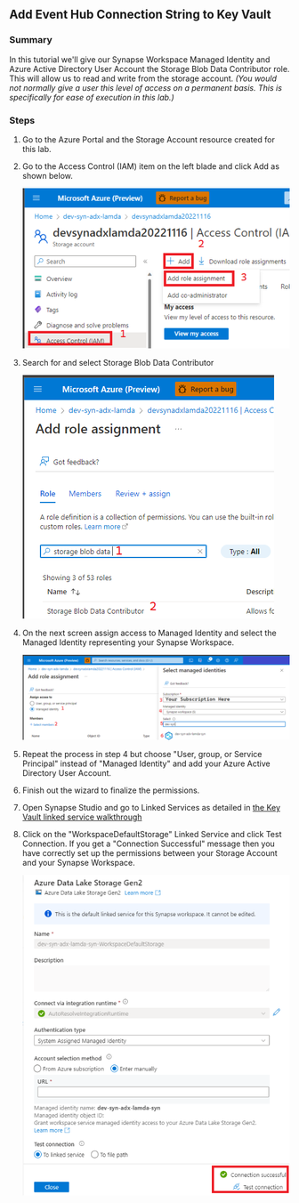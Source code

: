 ## Add Event Hub Connection String to Key Vault
### Summary
In this tutorial we'll give our Synapse Workspace Managed Identity and Azure Active Directory User Account the Storage Blob Data Contributor role. This will allow us to read and write from the storage account. _(You would not normally give a user this level of access on a permanent basis. This is specifically for ease of execution in this lab.)_

### Steps
1) Go to the Azure Portal and the Storage Account resource created for this lab. 
2) Go to the Access Control (IAM) item on the left blade and click Add as shown below.

    ![](../images/storageAccountPermission01.png)

3) Search for and select Storage Blob Data Contributor

    ![](../images/storageAccountPermission02.png)

4) On the next screen assign access to Managed Identity and select the Managed Identity representing your Synapse Workspace.

    ![](../images/storageAccountPermission03.png)

5) Repeat the process in step 4 but choose "User, group, or Service Principal" instead of "Managed Identity" and add your Azure Active Directory User Account.
6) Finish out the wizard to finalize the permissions.
7) Open Synapse Studio and go to Linked Services as detailed in [the Key Vault linked service walkthrough](linkedServices.md)
8) Click on the "WorkspaceDefaultStorage" Linked Service and click Test Connection. If you get a "Connection Successful" message then you have correctly set up the permissions between your Storage Account and your Synapse Workspace.

    ![](../images/storageAccountPermission04.png)